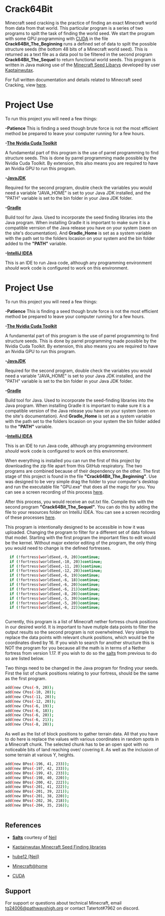 
# Crack64Bit

Minecraft seed cracking is the practice of finding an exact Minecraft world from data from that world. This particular program is a series of two programs to spilt the task of finding the world seed. We start the program with some GPU programming with [CUDA](https://developer.nvidia.com/cuda-toolkit) in the file **Crack64Bit_The_Beginning** runs a defined set of data to spilt the possible structure seeds (the bottom 48 bits of a Minecraft world seed). This is returned as a text file as a data pool to be filtered in the second program **Crack64Bit_The_Sequel** to return functional world seeds. This program is written in Java making use of the [Minecraft Seed Libarys](https://kaptainwutax.seedfinding.com/) developed by user [Kaptainwutax](https://github.com/KaptainWutax).  

For full written documentation and details related to Minecraft seed Cracking, view [here](https://docs.google.com/document/d/1S-tqtsDtqdalQDEEsopy5CnU4O1-bL9xtSGgOIrrxzI/edit#). 

# Project Use
To run this project you will need a few things:

**-Patience**
This is finding a seed though brute force is not the most efficient method be prepared to leave your computer running for a few hours. 

**-[The Nvidia Cuda Toolkit](https://developer.nvidia.com/cuda-toolkit)**

A fundamental part of this program is the use of parrel programming to find structure seeds. This is done by parrel programming made possible by the Nvidia Cuda Toolkit. By extension, this also means you are required to have an Nvidia GPU to run this program.  

**-[JavaJDK](https://www.oracle.com/java/technologies/javase/jdk16-archive-downloads.html)**

Required for the second program, double check the variables you would need a variable "JAVA_HOME" is set to your Java JDK installed, and the "PATH" variable is set to the bin folder in your Java JDK folder.

**-[Gradle](https://gradle.org/)**

Build tool for Java. Used to incorporate the seed finding libraries into the Java program. When installing Gradle it is important to make sure it is a compatible verrsion of the Java release you have on your system (seen on the site's documentation). And **Gradle_Home** is set as a system variable with the path set to the folders locasion on your system and the bin folder added to the **"PATH"** variable.

**-[IntelliJ IDEA](https://www.jetbrains.com/idea/)**

This is an IDE to run Java code, although any programming environment _should_ work code is configured to work on this environment. 

# Project Use
To run this project you will need a few things:

**-Patience**
This is finding a seed though brute force is not the most efficient method be prepared to leave your computer running for a few hours. 

**-[The Nvidia Cuda Toolkit](https://developer.nvidia.com/cuda-toolkit)**

A fundamental part of this program is the use of parrel programming to find structure seeds. This is done by parrel programming made possible by the Nvidia Cuda Toolkit. By extension, this also means you are required to have an Nvidia GPU to run this program.  

**-[JavaJDK](https://www.oracle.com/java/technologies/javase/jdk16-archive-downloads.html)**

Required for the second program, double check the variables you would need a variable "JAVA_HOME" is set to your Java JDK installed, and the "PATH" variable is set to the bin folder in your Java JDK folder.

**-[Gradle](https://gradle.org/)**

Build tool for Java. Used to incorporate the seed-finding libraries into the Java program.  When installing Gradle it is important to make sure it is a compatible version of the Java release you have on your system (seen on the site's documentation). And **Gradle_Home** is set as a system variable with the path set to the folders locasion on your system the bin folder added to the **"PATH"** variable.

**-[IntelliJ IDEA](https://www.jetbrains.com/idea/)**

This is an IDE to run Java code, although any programming environment _should_ work code is configured to work on this environment. 

When everything is installed you can run the first of this project by downloading the zip file apart from this GitHub respiratory. The two programs are combined because of their dependency on the other. The first stage of this project is found in the file **"Crack64Bit_The_Beginning"**. Use was designed to be very simple drag the folder to your computer's desktop and run the executable file "GPU.exe" that does all the magic for you. You can see a screen recording of this process [here](https://youtu.be/m_Qbvg5l4D8). 

After this process, you would receive an out.txt file. Compile this with the second program **"Crack64Bit_The_Sequel"**. You can do this by adding the file to your resources folder on IntelliJ IDEA. You can see a screen recording of these processes [here](https://youtu.be/vMJORczjRSk). 

This program is intentionally designed to be accessible in how it was uploaded. Changing the program to filter for a different set of data follows that model. Starting with the first program the important files to edit would be the kernel. Without major exterior editing of the program, the only thing you would need to change is the defined fortresses. 

```bash
  if (!fortress(worldSeed,-9, 20))continue; 
  if (!fortress(worldSeed,-10, 20))continue; 
  if (!fortress(worldSeed,-11, 20))continue; 
  if (!fortress(worldSeed,-12, 20))continue; 
  if (!fortress(worldSeed,-6, 19))continue; 
  if (!fortress(worldSeed,-6, 18))continue;
  if (!fortress(worldSeed,-6, 20))continue; 
  if (!fortress(worldSeed,-6, 21))continue; 
  if (!fortress(worldSeed,-8, 20))continue; 
  if (!fortress(worldSeed,-5, 39))continue; 
  if (!fortress(worldSeed,-5, 20))continue; 
  if (!fortress(worldSeed,-6, 22))continue; 
 
```
Currently, this program is a list of Minecraft nether fortress chunk positions in our desired world. It is important to have mutiple data points to filter the output results so the second program is not overwhelmed. Very simple to replace the data points with relevant chunk positions, which would be the coordinates dived by 16.  If you wish to search for another structure this is NOT the program for you because all the math is in terms of a Nether fortress from version 1.17. If you wish to do so the [salts](https://en.wikipedia.org/wiki/Salt_(cryptography)) from previous to do so are listed below.  


Two things need to be changed in the Java program for finding your seeds. First the list of chunk positions relating to your fortress, should be the same as the first program. 

```bash
add(new CPos(-9, 20));
add(new CPos(-10, 20));
add(new CPos(-11, 20));
add(new CPos(-12, 20));
add(new CPos(-6, 19));
add(new CPos(-6, 18));
add(new CPos(-6, 20));
add(new CPos(-6, 21));
add(new CPos(-8, 20));
```


As well as the list of block positions to gather terrain data. All that you have to do here is replace the values with various coordinates in random spots in a Minecraft chunk. The selected chunk has to be an open spot with no noticeable bits of land reaching over/ covering it. As well as the inclusion of some terrain at various Y, heights.    

```bash
add(new BPos(-196, 41, 233));
add(new BPos(-197, 42, 233));
add(new BPos(-199, 43, 233));
add(new BPos(-198, 40, 220));
add(new BPos(-200, 42, 222));
add(new BPos(-201, 41, 222));
add(new BPos(-201, 39, 221));
add(new BPos(-201, 38, 220));
add(new BPos(-202, 36, 218));
add(new BPos(-204, 35, 216));
	
```


## References

- **[Salts](https://drive.google.com/drive/folders/1ZFra3pnPNAz_CGeRdZTc0GMPA3yOqPA8)** courtesy of [Neil](https://github.com/hube12)

- [Kaptainwutax Minecraft Seed Finding libraries](https://kaptainwutax.seedfinding.com/)
  
- [hube12 (Neil)](https://github.com/hube12)

- [Minecraft@home](https://minecraftathome.com/)
 
- [CUDA](https://docs.nvidia.com/cuda/)


## Support

For support or questions about technical Minecraft, email tg24006@pathwayshigh.org or contact Tatertot#7962 on discord.
